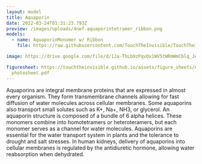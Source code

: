 ```yaml
---
layout: model
title: Aquaporin
date: 2022-03-24T01:31:23.793Z
preview: /images/uploads/4nef-aquaporintetramer_ribbon.png
models:
  - name: AquaporinMonomer w/ Ribbon
    file: https://raw.githubusercontent.com/TouchTheInvisible/TouchTheInvisible.github.io/master/assets/models/4NEF-Aquaporin/4NEF-AquaporinMonomer_Ribbon.dae

image: https://drive.google.com/file/d/1Ja-ThLb9zPqvOx1WV5tWRmWmCblq_Jem/preview

figuresheet: https://touchtheinvisible.github.io/assets/figure_sheets/Aquaporin
  photosheet.pdf
---
```

Aquaporins are integral membrane proteins that are expressed in almost every organism. They form transmembrane channels allowing for fast diffusion of water molecules across cellular membranes. Some aquaporins also transport small solutes such as K+, Na+, NH3, or glycerol. An aquaporin structure is composed of a bundle of 6 alpha helices. These monomers combine into homotetramers or heteroteramers, but each monomer serves as a channel for water molecules. Aquaporins are essential for the water transport system in plants and the tolerance to drought and salt stresses. In human kidneys, delivery of aquaporins into cellular membranes is regulated by the antidiuretic hormone, allowing water reabsorption when dehydrated.
